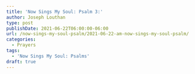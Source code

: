 ```yaml
---
title: 'Now Sings My Soul: Psalm 3:'
author: Joseph Louthan
type: post
publishDate: 2021-06-22T06:00:00-06:00
url: /now-sings-my-soul-psalm/2021-06-22-am-now-sings-my-soul-psalm/
categories:
  - Prayers
tags:
  - 'Now Sings My Soul: Psalms'
draft: true
---
```

<div style="font-variant: small-caps;">

</div>


